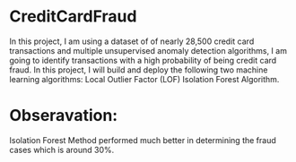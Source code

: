 # CreditCardFraud
In this project, I am using a dataset of of nearly 28,500 credit card transactions and multiple unsupervised anomaly detection algorithms, I am going to identify transactions with a high probability of being credit card fraud. In this project, I will build and deploy the following two machine learning algorithms: Local Outlier Factor (LOF) Isolation Forest Algorithm.
# Obseravation:
Isolation Forest Method performed much better in determining the fraud cases which is around 30%.
